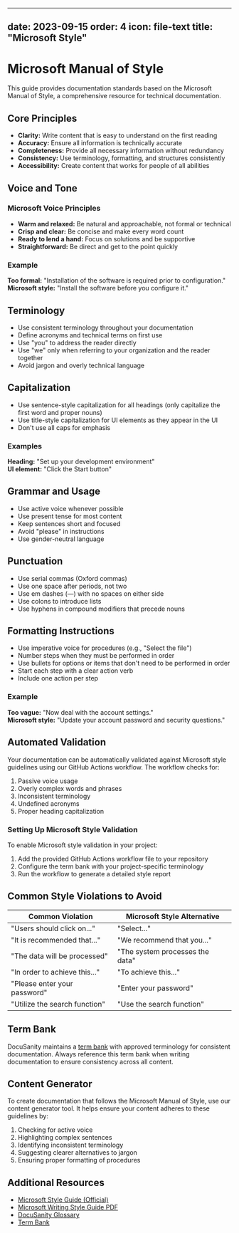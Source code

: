 
---
date: 2023-09-15
order: 4
icon: file-text
title: "Microsoft Style"
---

# Microsoft Manual of Style

This guide provides documentation standards based on the Microsoft Manual of Style, a comprehensive resource for technical documentation.

## Core Principles

- **Clarity:** Write content that is easy to understand on the first reading
- **Accuracy:** Ensure all information is technically accurate
- **Completeness:** Provide all necessary information without redundancy
- **Consistency:** Use terminology, formatting, and structures consistently
- **Accessibility:** Create content that works for people of all abilities

## Voice and Tone

### Microsoft Voice Principles

- **Warm and relaxed:** Be natural and approachable, not formal or technical
- **Crisp and clear:** Be concise and make every word count
- **Ready to lend a hand:** Focus on solutions and be supportive
- **Straightforward:** Be direct and get to the point quickly

### Example

**Too formal:** "Installation of the software is required prior to configuration."  
**Microsoft style:** "Install the software before you configure it."

## Terminology

- Use consistent terminology throughout your documentation
- Define acronyms and technical terms on first use
- Use "you" to address the reader directly
- Use "we" only when referring to your organization and the reader together
- Avoid jargon and overly technical language

## Capitalization

- Use sentence-style capitalization for all headings (only capitalize the first word and proper nouns)
- Use title-style capitalization for UI elements as they appear in the UI
- Don't use all caps for emphasis

### Examples

**Heading:** "Set up your development environment"  
**UI element:** "Click the Start button"

## Grammar and Usage

- Use active voice whenever possible
- Use present tense for most content
- Keep sentences short and focused
- Avoid "please" in instructions
- Use gender-neutral language

## Punctuation

- Use serial commas (Oxford commas)
- Use one space after periods, not two
- Use em dashes (—) with no spaces on either side
- Use colons to introduce lists
- Use hyphens in compound modifiers that precede nouns

## Formatting Instructions

- Use imperative voice for procedures (e.g., "Select the file")
- Number steps when they must be performed in order
- Use bullets for options or items that don't need to be performed in order
- Start each step with a clear action verb
- Include one action per step

### Example

**Too vague:** "Now deal with the account settings."  
**Microsoft style:** "Update your account password and security questions."

## Automated Validation

Your documentation can be automatically validated against Microsoft style guidelines using our GitHub Actions workflow. The workflow checks for:

1. Passive voice usage
2. Overly complex words and phrases
3. Inconsistent terminology
4. Undefined acronyms
5. Proper heading capitalization

### Setting Up Microsoft Style Validation

To enable Microsoft style validation in your project:

1. Add the provided GitHub Actions workflow file to your repository
2. Configure the term bank with your project-specific terminology
3. Run the workflow to generate a detailed style report

## Common Style Violations to Avoid

| Common Violation | Microsoft Style Alternative |
|------------------|----------------------------|
| "Users should click on..." | "Select..." |
| "It is recommended that..." | "We recommend that you..." |
| "The data will be processed" | "The system processes the data" |
| "In order to achieve this..." | "To achieve this..." |
| "Please enter your password" | "Enter your password" |
| "Utilize the search function" | "Use the search function" |

## Term Bank

DocuSanity maintains a [term bank](/docs/glossary/term-bank) with approved terminology for consistent documentation. Always reference this term bank when writing documentation to ensure consistency across all content.

## Content Generator

To create documentation that follows the Microsoft Manual of Style, use our content generator tool. It helps ensure your content adheres to these guidelines by:

1. Checking for active voice
2. Highlighting complex sentences
3. Identifying inconsistent terminology
4. Suggesting clearer alternatives to jargon
5. Ensuring proper formatting of procedures

## Additional Resources

- [Microsoft Style Guide (Official)](https://learn.microsoft.com/en-us/style-guide/welcome/)
- [Microsoft Writing Style Guide PDF](https://microsoft.github.io/MicrosoftStyle/)
- [DocuSanity Glossary](/docs/glossary/)
- [Term Bank](/docs/glossary/term-bank)

